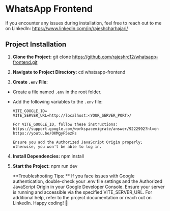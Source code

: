 # WhatsApp Frontend

If you encounter any issues during installation, feel free to reach out to me on LinkedIn: https://www.linkedin.com/in/rajeshcharhajari/

## Project Installation

1. **Clone the Project:**
   git clone https://github.com/rajeshrc12/whatsapp-frontend.git

2. **Navigate to Project Directory:**
   cd whatsapp-frontend

3. **Create `.env` File:**

- Create a file named `.env` in the root folder.
- Add the following variables to the `.env` file:

  ```
  VITE_GOOGLE_ID=
  VITE_SERVER_URL=http://localhost:<YOUR_SERVER_PORT>/
  ```

      For VITE_GOOGLE_ID, follow these instructions:
      https://support.google.com/workspacemigrate/answer/9222992?hl=en
      https://youtu.be/OKMgyF5ezFs

      Ensure you add the Authorized JavaScript Origin properly; otherwise, you won't be able to log in.

4. **Install Dependencies:**
   npm install

5. **Start the Project:**
   npm run dev

   **Troubleshooting Tips: **
   If you face issues with Google authentication, double-check your .env file settings and the Authorized JavaScript Origin in your Google Developer Console.
   Ensure your server is running and accessible via the specified VITE_SERVER_URL.
   For additional help, refer to the project documentation or reach out on LinkedIn.
   Happy coding! 🚀
